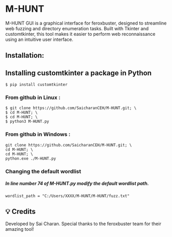 # M-HUNT

M-HUNT GUI is a graphical interface for feroxbuster, designed to streamline web fuzzing and directory enumeration tasks. Built with Tkinter and customtkinter, this tool makes it easier to perform web reconnaissance using an intuitive user interface.


## Installation:
## Installing customtkinter a package in Python
```
$ pip install customtkinter

```

### From github in Linux :
```
$ git clone https://github.com/SaicharanCEH/M-HUNT.git; \
$ cd M-HUNT; \
$ cd M-HUNT; \
$ python3 M-HUNT.py
```
### From github in Windows :
```
git clone https://github.com/SaicharanCEH/M-HUNT.git; \
cd M-HUNT; \
cd M-HUNT; \
python.exe ./M-HUNT.py
```
### Changing the default wordlist 
##### In line number 74 of M-HUNT.py modify the default wordlist path.
```
wordlist_path = "C:/Users/XXXX/M-HUNT/M-HUNT/fuzz.txt"

```
## 💡 Credits

Developed by Sai Charan. Special thanks to the feroxbuster team for their amazing tool!

